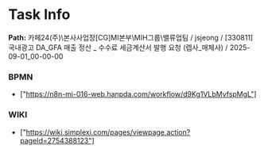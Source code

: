 # Task Info

**Path:** 카페24(주)\본사사업장\[CG]MI본부\MIH그룹\밸류업팀 / jsjeong / [330811] 국내광고 DA_GFA 매출 정산 _ 수수료 세금계산서 발행 요청 (렙사_매체사) / 2025-09-01_00-00-00

### BPMN
- ["https://n8n-mi-016-web.hanpda.com/workflow/d9Kg1VLbMvfspMgL"]

### WIKI
- ["https://wiki.simplexi.com/pages/viewpage.action?pageId=2754388123"]


